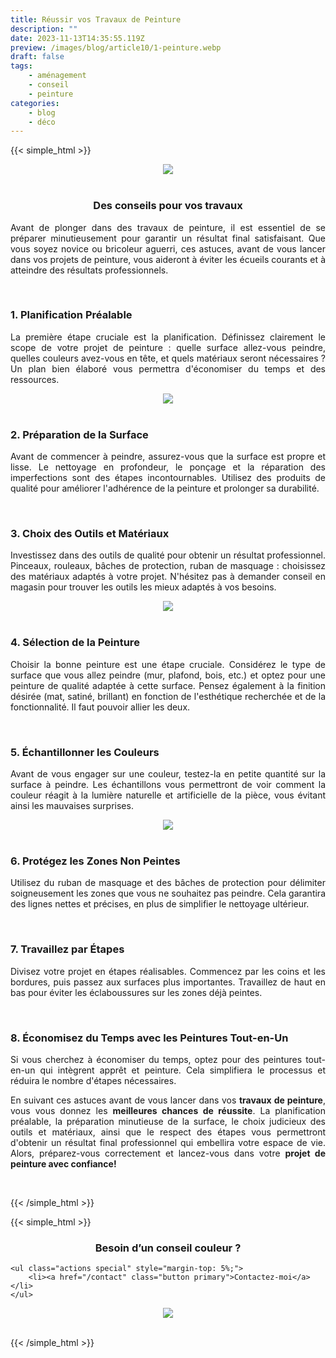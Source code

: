```yaml
---
title: Réussir vos Travaux de Peinture
description: ""
date: 2023-11-13T14:35:55.119Z
preview: /images/blog/article10/1-peinture.webp
draft: false
tags:
    - aménagement
    - conseil
    - peinture
categories:
    - blog
    - déco
---
```


<!-- FM:Snippet:Start data:{"id":"Article","fields":[]} -->
{{< simple_html >}}

<div>
    <div style="text-align: center;">
        <img src="/images/blog/article10/1-peinture.webp" style="max-width: 70%; height: auto;">
    </div>
    </br>
    <h3 style="text-align: center;">
        Des conseils pour vos travaux
    </h3>
    <div>
        <p style="text-align: justify;">Avant de plonger dans des travaux de peinture, il est essentiel de se préparer minutieusement pour garantir un résultat final satisfaisant. Que vous soyez novice ou bricoleur aguerri, ces astuces, avant de vous lancer dans vos projets de peinture, vous aideront à éviter les écueils courants et à atteindre des résultats professionnels.</p>
        <p></p>
        </br>
        <h3><strong>1. Planification Préalable</strong></h3>
        <p style="text-align: justify;">La première étape cruciale est la planification. Définissez clairement le scope de votre projet de peinture : quelle surface allez-vous peindre, quelles couleurs avez-vous en tête, et quels matériaux seront nécessaires ? Un plan bien élaboré vous permettra d'économiser du temps et des ressources.</p>    
    </div>
    <div style="text-align: center;">
        <img src="/images/blog/article10/2-peinture.webp" style="max-width: 70%; height: auto;">
    </div>
    </br>
</div>

<div>
    <h3><strong>2. Préparation de la Surface</strong></h3>
    <p style="text-align: justify;">Avant de commencer à peindre, assurez-vous que la surface est propre et lisse. Le nettoyage en profondeur, le ponçage et la réparation des imperfections sont des étapes incontournables. Utilisez des produits de qualité pour améliorer l'adhérence de la peinture et prolonger sa durabilité.</p>
    <p></p>
</div>
 
</br>

<div>
    <h3><strong>3. Choix des Outils et Matériaux</strong></h3>
<p style="text-align: justify;">Investissez dans des outils de qualité pour obtenir un résultat professionnel. Pinceaux, rouleaux, bâches de protection, ruban de masquage : choisissez des matériaux adaptés à votre projet. N'hésitez pas à demander conseil en magasin pour trouver les outils les mieux adaptés à vos besoins.</p>    
</div>

 <div style="text-align: center;">
        <img src="/images/blog/article10/3-peinture.webp" style="max-width: 70%; height: auto;">
</div>
</br>

<div>
    <h3><strong>4. Sélection de la Peinture</strong></h3>
    <p style="text-align: justify;">Choisir la bonne peinture est une étape cruciale. Considérez le type de surface que vous allez peindre (mur, plafond, bois, etc.) et optez pour une peinture de qualité adaptée à cette surface. Pensez également à la finition désirée (mat, satiné, brillant) en fonction de l'esthétique recherchée et de la fonctionnalité. Il faut pouvoir allier les deux.</p>    
</div>
</br>

<div>
    <h3><strong>5. Échantillonner les Couleurs</strong></h3>
    <p style="text-align: justify;">Avant de vous engager sur une couleur, testez-la en petite quantité sur la surface à peindre. Les échantillons vous permettront de voir comment la couleur réagit à la lumière naturelle et artificielle de la pièce, vous évitant ainsi les mauvaises surprises.</p>    
</div>
 <div style="text-align: center;">
        <img src="/images/blog/article10/4-peinture.webp" style="max-width: 70%; height: auto;">
</div>
</br>

<div>
    <h3><strong>6. Protégez les Zones Non Peintes</strong></h3>
    <p style="text-align: justify;">Utilisez du ruban de masquage et des bâches de protection pour délimiter soigneusement les zones que vous ne souhaitez pas peindre. Cela garantira des lignes nettes et précises, en plus de simplifier le nettoyage ultérieur.</p>    
</div>
</br>

<div>
    <h3><strong>7. Travaillez par Étapes</strong></h3>
    <p style="text-align: justify;">Divisez votre projet en étapes réalisables. Commencez par les coins et les bordures, puis passez aux surfaces plus importantes. Travaillez de haut en bas pour éviter les éclaboussures sur les zones déjà peintes.
    </p> 
</div>
</br>

<div>
    <h3><strong>8. Économisez du Temps avec les Peintures Tout-en-Un</strong></h3>
    <p style="text-align: justify;">Si vous cherchez à économiser du temps, optez pour des peintures tout-en-un qui intègrent apprêt et peinture. Cela simplifiera le processus et réduira le nombre d'étapes nécessaires.
    </p>
    <p></p>
     <p style="text-align: justify;">En suivant ces astuces avant de vous lancer dans vos <b>travaux de peinture</b>, vous vous donnez les <b>meilleures chances de réussite</b>. La planification préalable, la préparation minutieuse de la surface, le choix judicieux des outils et matériaux, ainsi que le respect des étapes vous permettront d'obtenir un résultat final professionnel qui embellira votre espace de vie. Alors, préparez-vous correctement et lancez-vous dans votre <b>projet de peinture avec confiance!</b>
    </p>
</div>
</br>

{{< /simple_html >}}

{{< simple_html >}}
</br>
<div>
    <h3 style="text-align: center;">
        Besoin d’un conseil couleur ?
    </h3>

	<ul class="actions special" style="margin-top: 5%;">
		<li><a href="/contact" class="button primary">Contactez-moi</a></li>
	</ul>
 </div>

  <div style="text-align: center;">
        <img src="/images/blog/article10/5-peinture.webp" style="max-width: 70%; height: auto;">
</div>
</br>


{{< /simple_html >}}
<!-- FM:Snippet:End -->

